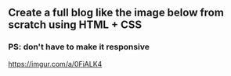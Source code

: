 ## Create a full blog like the image below from scratch using HTML + CSS

### PS: don't have to make it responsive

https://imgur.com/a/0FiALK4
